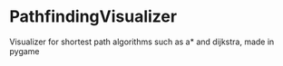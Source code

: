 # PathfindingVisualizer
Visualizer for shortest path algorithms such as a* and dijkstra, made in pygame

